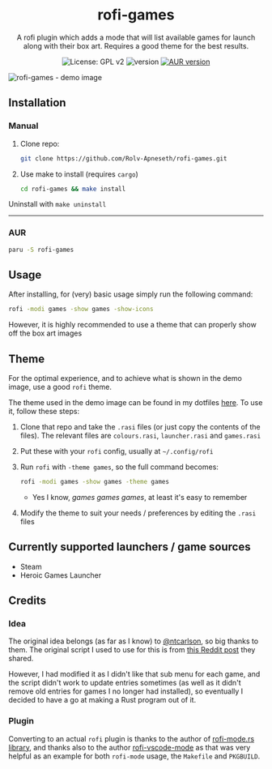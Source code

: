 <h1 align="center">rofi-games</h1>

<p align="center">A rofi plugin which adds a mode that will list available games for launch along with their box art. Requires a good theme for the best results.</p>

<p align="center">
  <img src="https://img.shields.io/badge/License-GPL_v2-green.svg" alt="License: GPL v2" />
  <img src="https://img.shields.io/github/v/tag/rolv-apneseth/rofi-games?label=version&color=magenta" alt="version" />
  <a href="https://aur.archlinux.org/packages/rofi-games"><img src="https://img.shields.io/aur/version/rofi-games" alt="AUR version" /></a>
</p>

<img alt="rofi-games - demo image" src="https://user-images.githubusercontent.com/69486699/235387869-ecf5aa58-99bb-46d2-96e8-871773adc4d1.png" />

## Installation

### Manual

1. Clone repo:

    ```bash
    git clone https://github.com/Rolv-Apneseth/rofi-games.git
    ```

2. Use make to install (requires `cargo`)

    ```bash
    cd rofi-games && make install
    ```

Uninstall with `make uninstall`

---

### AUR

```bash
paru -S rofi-games
```

## Usage

After installing, for (very) basic usage simply run the following command:

```bash
rofi -modi games -show games -show-icons
```

However, it is highly recommended to use a theme that can properly show off the box art images

## Theme

For the optimal experience, and to achieve what is shown in the demo image, use a good `rofi` theme.

The theme used in the demo image can be found in my dotfiles [here](https://github.com/Rolv-Apneseth/.dotfiles/tree/main/rofi/.config/rofi). To use it, follow these steps:

1. Clone that repo and take the `.rasi` files (or just copy the contents of the files). The relevant files are `colours.rasi`, `launcher.rasi` and `games.rasi`
2. Put these with your `rofi` config, usually at `~/.config/rofi`
3. Run `rofi` with `-theme games`, so the full command becomes:

    ```bash
    rofi -modi games -show games -theme games
    ```

    - Yes I know, *games games games*, at least it's easy to remember

4. Modify the theme to suit your needs / preferences by editing the `.rasi` files

## Currently supported launchers / game sources

- Steam
- Heroic Games Launcher

## Credits

### Idea
The original idea belongs (as far as I know) to [@ntcarlson](https://github.com/ntcarlson), so big thanks to them. The original script I used to use for this is from [this Reddit post](https://www.reddit.com/r/unixporn/comments/p5b0qv/i3_misusing_rofi_as_a_game_launcher/) they shared.

However, I had modified it as I didn't like that sub menu for each game, and the script didn't work to update entries sometimes (as well as it didn't remove old entries for games I no longer had installed), so eventually I decided to have a go at making a Rust program out of it.

### Plugin
Converting to an actual `rofi` plugin is thanks to the author of [rofi-mode.rs library](https://github.com/SabrinaJewson/rofi-mode.rs), and thanks also to the author [rofi-vscode-mode](https://github.com/fuljo/rofi-vscode-mode) as that was very helpful as an example for both `rofi-mode` usage, the `Makefile` and `PKGBUILD`.
